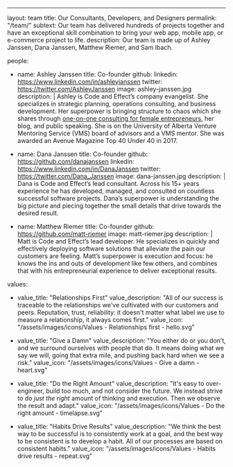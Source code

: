 ---
layout: team
title: Our Consultants, Developers, and Designers
permalink: "/team/"
subtext: Our team has delivered hundreds of projects together and have an exceptional
  skill combination to bring your web app, mobile app, or e-commerce project to life.
description: Our team is made up of Ashley Janssen, Dana Janssen, Matthew Riemer,
  and Sam Ibach.

people:
  - name: Ashley Janssen
    title: Co-founder
    github:
    linkedin: https://www.linkedin.com/in/ashleyjanssen
    twitter: https://twitter.com/AshleyJanssen
    image: ashley-janssen.jpg
    description: |
      Ashley is Code and Effect’s company evangelist. She specializes in strategic planning, operations consulting, and business development. Her superpower is bringing structure to chaos which she shares through <a href="https://ashleyjanssen.com">one-on-one consulting for female entrepreneurs</a>, her blog, and public speaking. She is on the University of Alberta Venture Mentoring Service (VMS) board of advisors and a VMS mentor. She was awarded an Avenue Magazine Top 40 Under 40 in 2017.

  - name: Dana Janssen
    title: Co-founder
    github: https://github.com/danajanssen
    linkedin: https://www.linkedin.com/in/DanaJanssen
    twitter: https://twitter.com/Dana_Janssen
    image: dana-janssen.jpg
    description: |
      Dana is Code and Effect’s lead consultant. Across his 15+ years experience he has developed, managed, and consulted on countless successful software projects. Dana’s superpower is understanding the big picture and piecing together the small details that drive towards the desired result.

  - name: Matthew Riemer
    title: Co-founder
    github: https://github.com/matt-riemer
    image: matt-riemer.jpg
    description: |
      Matt is Code and Effect’s lead developer. He specializes in quickly and effectively deploying software solutions that alleviate the pain our customers are feeling. Matt’s superpower is execution and focus: he knows the ins and outs of development like few others, and combines that with his entrepreneurial experience to deliver exceptional results.

values:
  - value_title: "Relationships First"
    value_description: "All of our success is traceable to the relationships we've cultivated with our customers and peers. Reputation, trust, reliability: it doesn't matter what label we use to measure a relationship, it always comes first."
    value_icon: "/assets/images/icons/Values - Relationships first - hello.svg"

  - value_title: "Give a Damn"
    value_description: "You either do or you don’t, and we surround ourselves with people that do. It means doing what we say we will, going that extra mile, and pushing back hard when we see a risk."
    value_icon: "/assets/images/icons/Values - Give a damn - heart.svg"

  - value_title: "Do the Right Amount"
    value_description: "It's easy to over-engineer, build too much, and not consider the future. We instead strive to do _just the right_ amount of thinking and execution. Then we observe the result and adapt."
    value_icon: "/assets/images/icons/Values - Do the right amount - timelapse.svg"

  - value_title: "Habits Drive Results"
    value_description: "We think the best way to be successful is to consistently work at a goal, and the best way to be consistent is to develop a habit. All of our processes are based on consistent habits."
    value_icon: "/assets/images/icons/Values - Habits drive results - repeat.svg"
